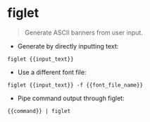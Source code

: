 # figlet

> Generate ASCII banners from user input.

- Generate by directly inputting text:

`figlet {{input_text}}`

- Use a different font file:

`figlet {{input_text}} -f {{font_file_name}}`

- Pipe command output through figlet:

`{{command}} | figlet`
